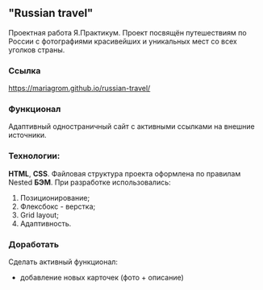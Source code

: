 ## "Russian travel" 
Проектная работа Я.Практикум.
Проект посвящён путешествиям по России с фотографиями красивейших и уникальных мест со всех уголков страны. 

### Ссылка
https://mariagrom.github.io/russian-travel/

### Функционал
Адаптивный одностраничный сайт с активными ссылками на внешние источники.

### Технологии: 
**HTML**, **CSS**.
Файловая структура проекта оформлена по правилам Nested **БЭМ**.
При разработке использовались:
1. Позиционирование;
2. Флексбокс - верстка;
3. Grid layout;
4. Адаптивность.

### Доработать  
Сделать активный функционал:
- добавление новых карточек (фото + описание)

